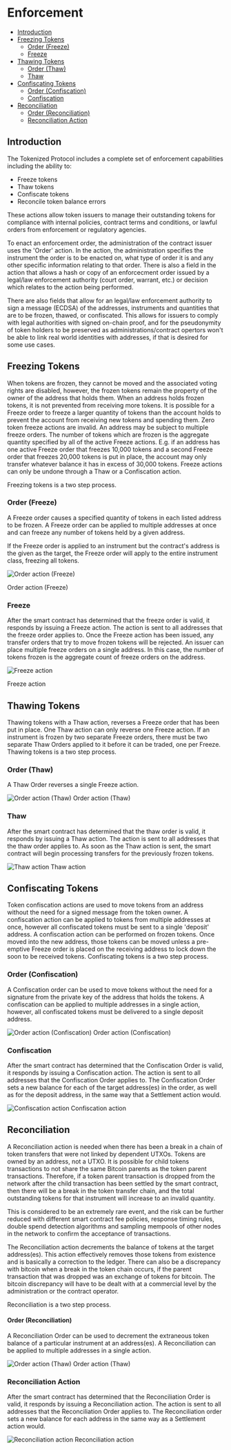 # Enforcement

- [Introduction](#introduction)
- [Freezing Tokens](#freeze-tokens)
  - [Order (Freeze)](#order-freeze)
  - [Freeze](#freeze)
- [Thawing Tokens](#thawing-tokens)
  - [Order (Thaw)](#order-thaw)
  - [Thaw](#thaw)
- [Confiscating Tokens](#confiscating-tokens)
  - [Order (Confiscation)](#order-confiscation)
  - [Confiscation](#confiscation)
- [Reconciliation](#reconciliation)
  - [Order (Reconciliation)](#order-reconciliation)
  - [Reconciliation Action](#reconciliation-action)

## Introduction <a name="introduction"></a>

The Tokenized Protocol includes a complete set of enforcement capabilities including the ability to:

- Freeze tokens
- Thaw tokens
- Confiscate tokens
- Reconcile token balance errors

These actions allow token issuers to manage their outstanding tokens for compliance with internal policies, contract terms and conditions, or lawful orders from enforcement or regulatory agencies.

To enact an enforcement order, the administration of the contract issuer uses the 'Order' action. In the action, the administration specifies the instrument the order is to be enacted on, what type of order it is and any other specific information relating to that order. There is also a field in the action that allows a hash or copy of an enforcecment order issued by a legal/law enforcement authority (court order, warrant, etc.) or decision which relates to the action being performed.

There are also fields that allow for an legal/law enforcement authority to sign a message (ECDSA) of the addresses, instruments and quantities that are to be frozen, thawed, or confiscated. This allows for issuers to comply with legal authorities with signed on-chain proof, and for the pseudonymity of token holders to be preserved as administrations/contract opertors won't be able to link real world identities with addresses, if that is desired for some use cases.

## Freezing Tokens <a name="freeze-tokens"></a>

When tokens are frozen, they cannot be moved and the associated voting rights are disabled, however, the frozen tokens remain the property of the owner of the address that holds them.
When an address holds frozen tokens, it is not prevented from receiving more tokens. It is possible for a Freeze order to freeze a larger quantity of tokens than the account holds to prevent the account from receiving new tokens and spending them. Zero token freeze actions are invalid.
An address may be subject to multiple freeze orders. The number of tokens which are frozen is the aggregate quantity specified by all of the active Freeze actions. E.g. if an address has one active Freeze order that freezes 10,000 tokens and a second Freeze order that freezes 20,000 tokens is put in place, the account may only transfer whatever balance it has in excess of 30,000 tokens. Freeze actions can only be undone through a Thaw or a Confiscation action.

Freezing tokens is a two step process.

### Order (Freeze) <a name="order-freeze"></a>

A Freeze order causes a specified quantity of tokens in each listed address to be frozen. A Freeze order can be applied to multiple addresses at once and can freeze any number of tokens held by a given address.

If the Freeze order is applied to an instrument but the contract's address is the given as the target, the Freeze order will apply to the entire instrument class, freezing all tokens.

![Order action (Freeze)](https://raw.githubusercontent.com/tokenized/docs/master/images/order-action-freeze.svg?sanitize=true)

<span name="image-label">Order action (Freeze)</span>

### Freeze <a name="freeze"></a>

After the smart contract has determined that the freeze order is valid, it responds by issuing a Freeze action. The action is sent to all addresses that the freeze order applies to. Once the Freeze action has been issued, any transfer orders that try to move frozen tokens will be rejected.
An issuer can place multiple freeze orders on a single address. In this case, the number of tokens frozen is the aggregate count of freeze orders on the address.

![Freeze action](https://raw.githubusercontent.com/tokenized/docs/master/images/freeze-action.svg?sanitize=true)

<span name="image-label">Freeze action</span>

## Thawing Tokens <a name="thawing-tokens"></a>

Thawing tokens with a Thaw action, reverses a Freeze order that has been put in place. One Thaw action can only reverse one Freeze action. If an instrument is frozen by two separate Freeze orders, there must be two separate Thaw Orders applied to it before it can be traded, one per Freeze.
Thawing tokens is a two step process.

### Order (Thaw) <a name="order-thaw"></a>

A Thaw Order reverses a single Freeze action.

![Order action (Thaw)](https://raw.githubusercontent.com/tokenized/docs/master/images/order-action-thaw.svg?sanitize=true)
<span name="image-label">Order action (Thaw)</span>

### Thaw <a name="thaw"></a>

After the smart contract has determined that the thaw order is valid, it responds by issuing a Thaw action. The action is sent to all addresses that the thaw order applies to. As soon as the Thaw action is sent, the smart contract will begin processing transfers for the previously frozen tokens.

![Thaw action](https://raw.githubusercontent.com/tokenized/docs/master/images/thaw-action.svg?sanitize=true)
<span name="image-label">Thaw action</span>

## Confiscating Tokens <a name="confiscating-tokens"></a>

Token confiscation actions are used to move tokens from an address without the need for a signed message from the token owner. A confiscation action can be applied to tokens from multiple addresses at once, however all confiscated tokens must be sent to a single 'deposit' address. A confiscation action can be performed on frozen tokens. Once moved into the new address, those tokens can be moved unless a pre-emptive Freeze order is placed on the receiving address to lock down the soon to be received tokens.
Confiscating tokens is a two step process.

### Order (Confiscation) <a name="order-confiscation"></a>

A Confiscation order can be used to move tokens without the need for a signature from the private key of the address that holds the tokens. A confiscation can be applied to multiple addresses in a single action, however, all confiscated tokens must be delivered to a single deposit address.

![Order action (Confiscation)](https://raw.githubusercontent.com/tokenized/docs/master/images/order-action-confiscation.svg?sanitize=true)
<span name="image-label">Order action (Confiscation)</span>

### Confiscation <a name="confiscation"></a>

After the smart contract has determined that the Confiscation Order is valid, it responds by issuing a Confiscation action. The action is sent to all addresses that the Confiscation Order applies to. The Confiscation Order sets a new balance for each of the target address(es) in the order, as well as for the deposit address, in the same way that a Settlement action would.

![Confiscation action](https://raw.githubusercontent.com/tokenized/docs/master/images/confiscation-action.svg?sanitize=true)
<span name="image-label">Confiscation action</span>

## Reconciliation <a name="reconciliation"></a>

A Reconciliation action is needed when there has been a break in a chain of token transfers that were not linked by dependent UTXOs. Tokens are owned by an address, not a UTXO. It is possible for child tokens transactions to not share the same Bitcoin parents as the token parent transactions. Therefore, if a token parent transaction is dropped from the network after the child transaction has been settled by the smart contract, then there will be a break in the token transfer chain, and the total outstanding tokens for that instrument will increase to an invalid quantity.

This is considered to be an extremely rare event, and the risk can be further reduced with different smart contract fee policies, response timing rules, double spend detection algorithms and sampling mempools of other nodes in the network to confirm the acceptance of transactions.

The Reconciliation action decrements the balance of tokens at the target address(es). This action effectively removes those tokens from existence and is basically a correction to the ledger. There can also be a discrepancy with bitcoin when a break in the token chain occurs, if the parent transaction that was dropped was an exchange of tokens for bitcoin. The bitcoin discrepancy will have to be dealt with at a commercial level by the administration or the contract operator.

Reconciliation is a two step process.

#### Order (Reconciliation) <a name="order-reconciliation"></a>

A Reconciliation Order can be used to decrement the extraneous token balance of a particular instrument at an address(es). A Reconciliation can be applied to multiple addresses in a single action.

![Order action (Thaw)](https://raw.githubusercontent.com/tokenized/docs/master/images/order-action-reconciliation.svg?sanitize=true)
<span name="image-label">Order action (Thaw)</span>

### Reconciliation Action <a name="reconciliation-action"></a>

After the smart contract has determined that the Reconciliation Order is valid, it responds by issuing a Reconciliation action. The action is sent to all addresses that the Reconciliation Order applies to. The Reconciliation order sets a new balance for each address in the same way as a Settlement action would.

![Reconciliation action](https://raw.githubusercontent.com/tokenized/docs/master/images/reconciliation-action.svg?sanitize=true)
<span name="image-label">Reconciliation action</span>
